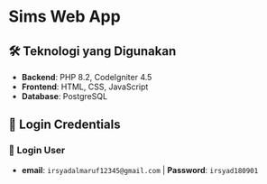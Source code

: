 # **Sims Web App**

## 🛠️ Teknologi yang Digunakan
- **Backend**: PHP 8.2, CodeIgniter 4.5
- **Frontend**: HTML, CSS, JavaScript
- **Database**: PostgreSQL

## 🔑 Login Credentials

### 👤 **Login User**
- **email**: `irsyadalmaruf12345@gmail.com` | **Password**: `irsyad180901`
